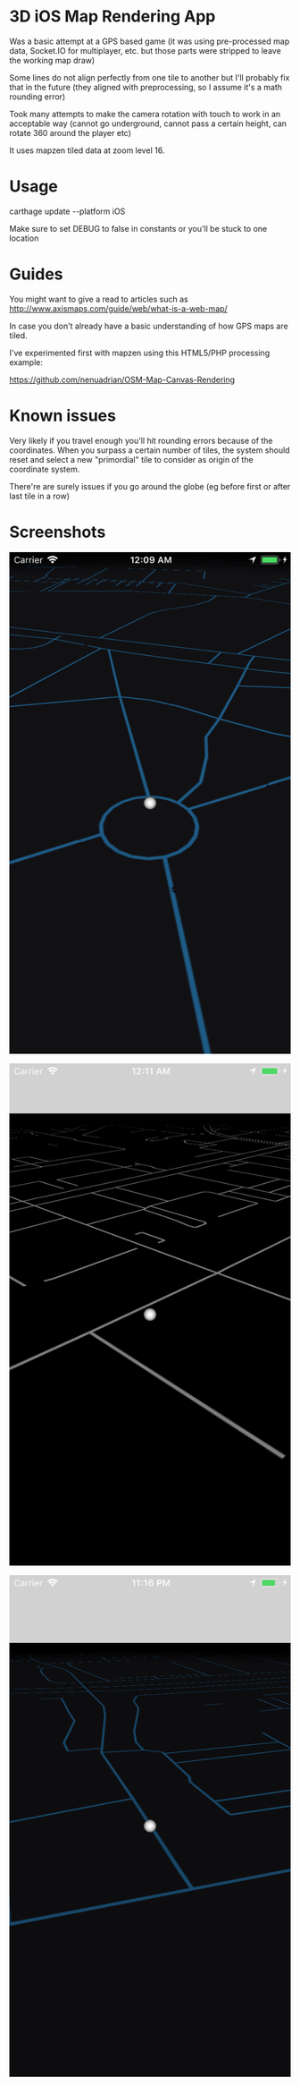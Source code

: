 # 3D iOS Map Rendering App

Was a basic attempt at a GPS based game (it was using pre-processed map data, Socket.IO for multiplayer, etc. but those parts were stripped to leave the working map draw)

Some lines do not align perfectly from one tile to another but I'll probably fix that in the future (they aligned with preprocessing, so I assume it's a math rounding error)

Took many attempts to make the camera rotation with touch to work in an acceptable way (cannot go underground, cannot pass a certain height, can rotate 360 around the player etc)

It uses mapzen tiled data at zoom level 16.

# Usage

carthage update --platform iOS

Make sure to set DEBUG to false in constants or you'll be stuck to one location

# Guides

You might want to give a read to articles such as http://www.axismaps.com/guide/web/what-is-a-web-map/

In case you don't already have a basic understanding of how GPS maps are tiled.

I've experimented first with mapzen using this HTML5/PHP processing example:

https://github.com/nenuadrian/OSM-Map-Canvas-Rendering

# Known issues

Very likely if you travel enough you'll hit rounding errors because of the coordinates. When you surpass a certain number of tiles, the system should reset and select a new "primordial" tile to consider as origin of the coordinate system.

There're are surely issues if you go around the globe (eg before first or after last tile in a row)

# Screenshots

![Screenshot](images/1.png)

![Screenshot](images/2.png)

![Screenshot](images/3.png)
